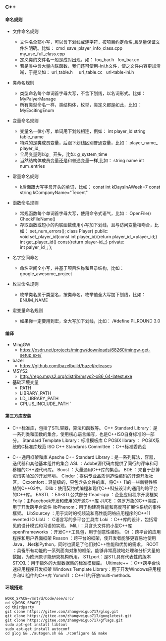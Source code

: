 ### C++
#### 命名规则
* 文件命名规则
    * 文件名全部小写，可以含下划线或连字符，按项目约定命名,且尽量保证文件名明确。比如：
        cmd_save_player_info_class.cpp
        my_use_full_class.cpp
    * 定义类的文件名一般是成对出现，如：
        foo_bar.h   
        foo_bar.cc  
    * 若是类中含大量内联函数，我们还可使用-ini.h文件，使之文件内容更加清晰，于是又如：
        url_table.h     
        url_table.cc  
        url-table-ini.h

* 类命名规则
    * 类型命名每个单词首字母大写，不含下划线，以名词形式。比如： 
        MyPalyerManage
    * 所有类型命名一样，类结构体，枚举，类定义都是如此，比如：
        MyExcitingEnum

* 变量命名规则  
    * 变量名一律小写，单词用下划线相连，例如：
        int player_id
        string table_name 
    * 特殊的是类成员变量，后跟下划线区别普通变量，比如： 
        player_name_
        player_id_
    * 全局变量则以g_  开头，比如:
        g_system_time
    * 当然结构体成员变量还是和普通变量一样,比如：
        string name
        int num_entries
* 常量命名规则
    * k后面跟大写字母开头的单词，比如：
        const int kDaysInAWeek=7
        const string kCompanyName="Tecent"
* 函数命名规则
    * 常规函数每个单词首字母大写，使用命令式语气，比如：
        OpenFile()
        CheckFileName()
    * 存取函数或短小的内联函数使用小写加下划线，且与访问变量相吻合，比如：
        set_num_errors();
        class Player{ 
            public:   
                void set_player_id(const int player_id){return player_id_=player_id;}   
                int get_player_id() 
                const{return player-id_;} 
            private:   
                int palyer_id_;
        };
* 名字空间命名
    * 命名空间全小写，并基于项目名称和目录结构，比如：
        google_awesome_project
* 枚举命名规则
    * 枚举类名属于类型名，按类命名，枚举值全大写加下划线，比如：
        ENUM_NAME
* 宏变量命名规则
    * 如果你一定要用到宏，全大写加下划线，比如：
    /#define PI_ROUND 3.0


#### 编译
* MingGW
    * https://osdn.net/projects/mingw/downloads/68260/mingw-get-setup.exe/
* bazel
    * https://github.com/bazelbuild/bazel/releases
* MSYS2
    * http://repo.msys2.org/distrib/msys2-x86_64-latest.exe
* 基础环境变量
    * PATH
    * LIBRARY_PATH
    * LD_LIBRARY_PATH
    * CPLUS_INCLUDE_PATH
`

#### 第三方库安装

* C++标准库，包括了STL容器，算法和函数等。
    C++ Standard Library：是一系列类和函数的集合，使用核心语言编写，也是C++ISO自身标准的一部分。
    Standard Template Library：标准模板库
    C POSIX library ： POSIX系统的C标准库规范
    ISO C++ Standards Committee ：C++标准委员会

* C++通用框架和库
    Apache C++ Standard Library：是一系列算法，容器，迭代器和其他基本组件的集合
    ASL ：Adobe源代码库提供了同行的评审和可移植的C++源代码库。
    Boost ：大量通用C++库的集合。
    BDE ：来自于彭博资讯实验室的开发环境。
    Cinder：提供专业品质创造性编码的开源开发社区。
    Cxxomfort：轻量级的，只包含头文件的库，将C++ 11的一些新特性移植到C++03中。
    Dlib：使用契约式编程和现代C++科技设计的通用的跨平台的C++库。
    EASTL ：EA-STL公共部分
    ffead-cpp ：企业应用程序开发框架
    Folly：由Facebook开发和使用的开源C++库
    JUCE ：包罗万象的C++类库，用于开发跨平台软件
    libPhenom：用于构建高性能和高度可扩展性系统的事件框架。
    LibSourcey ：用于实时的视频流和高性能网络应用程序的C++11 evented IO
    LibU ： C语言写的多平台工具库
    Loki ：C++库的设计，包括常见的设计模式和习语的实现。
    MiLi ：只含头文件的小型C++库
    openFrameworks ：开发C++工具包，用于创意性编码。
    Qt ：跨平台的应用程序和用户界面框架
    Reason ：跨平台的框架，使开发者能够更容易地使用Java，.Net和Python，同时也满足了他们对C++性能和优势的需求。
    ROOT ：具备所有功能的一系列面向对象的框架，能够非常高效地处理和分析大量的数据，为欧洲原子能研究机构所用。
    STLport：是STL具有代表性的版本
    STXXL：用于额外的大型数据集的标准模板库。
    Ultimate++ ：C++跨平台快速应用程序开发框架
    Windows Template Library：用于开发Windows应用程序和UI组件的C++库
    Yomm11 ：C++11的开放multi-methods.

#### 环境搭建
```
WORK_SPACE=/mnt/d/Code/see/src/
cd ${WORK_SPACE}
cd thirdparty
git clone https://gitee.com/zhangweiguo717/glog.git
git clone https://gitee.com/zhangweiguo717/googletest.git
git clone https://gitee.com/zhangweiguo717/gflags.git
sudo apt-get install libtool
sudo apt-get install autoconf
cd glog && ./autogen.sh && ./configure && make
```
